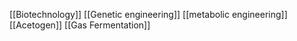 [[Biotechnology]]
[[Genetic engineering]]
[[metabolic engineering]]
[[Acetogen]]
[[Gas Fermentation]]
